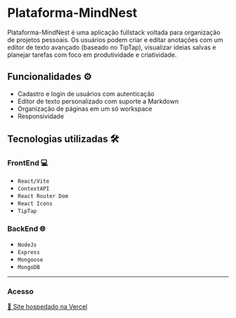 # Plataforma-MindNest
Plataforma-MindNest é uma aplicação fullstack voltada para organização de projetos pessoais. Os usuários podem criar e editar anotações com um editor de texto avançado (baseado no TipTap), visualizar ideias salvas e planejar tarefas com foco em produtividade e criatividade.

## Funcionalidades ⚙️
- Cadastro e login de usuários com autenticação
- Editor de texto personalizado com suporte a Markdown
- Organização de páginas em um só workspace
- Responsividade

## Tecnologias utilizadas 🛠️

### FrontEnd 💻
- ``React/Vite``
- ``ContextAPI``
- ``React Router Dom``
- ``React Icons``
- ``TipTap``

### BackEnd 🌐
- ``NodeJs``
- ``Express``
- ``Mongoose``
- ``MongoDB``
---
### Acesso
[🔗 Site hospedado na Vercel](https://mindnest-ashen.vercel.app)



